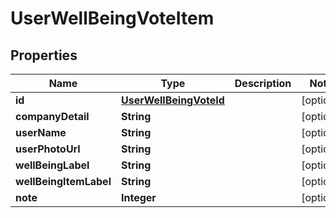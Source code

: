 
# UserWellBeingVoteItem

## Properties
Name | Type | Description | Notes
------------ | ------------- | ------------- | -------------
**id** | [**UserWellBeingVoteId**](UserWellBeingVoteId.md) |  |  [optional]
**companyDetail** | **String** |  |  [optional]
**userName** | **String** |  |  [optional]
**userPhotoUrl** | **String** |  |  [optional]
**wellBeingLabel** | **String** |  |  [optional]
**wellBeingItemLabel** | **String** |  |  [optional]
**note** | **Integer** |  |  [optional]



